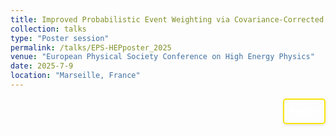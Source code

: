 ```yaml
---
title: Improved Probabilistic Event Weighting via Covariance-Corrected Q-Factors for Signal Isolation $ \| \textit{EPS-HEP}$
collection: talks
type: "Poster session"
permalink: /talks/EPS-HEPposter_2025
venue: "European Physical Society Conference on High Energy Physics"
date: 2025-7-9
location: "Marseille, France"
---
```


<div style="display: flex; align-items: flex-start; justify-content: flex-end; border: 2px solid #f9e40c; padding: 10px; border-radius: 5px; width: fit-content; box-shadow: 0 2px 4px rgba(0, 0, 0, 0.1); margin-left: auto;">
  <p style="margin: 0;">
    <a href="https://indico.in2p3.fr/event/33627/contributions/155232/" style="text-decoration: none; color: #ffffff; font-weight: bold;">
      Poster
    </a>
  </p>
</div>
